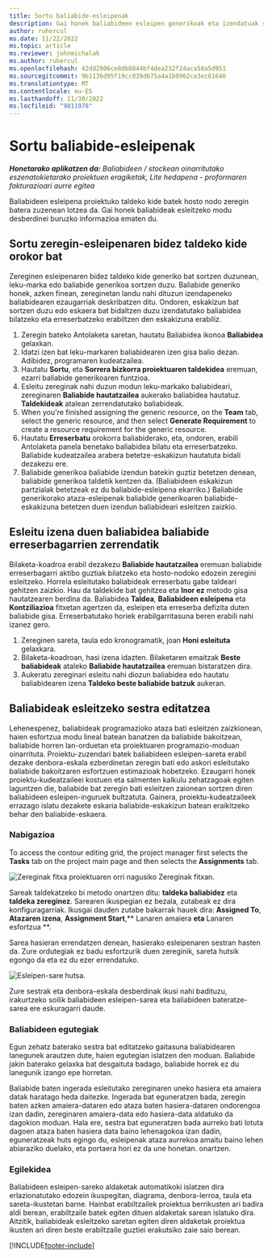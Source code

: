 ```yaml
---
title: Sortu baliabide-esleipenak
description: Gai honek baliabideen esleipen generikoak eta izendatuak sortzeari buruzko informazioa eskaintzen du.
author: ruhercul
ms.date: 11/22/2022
ms.topic: article
ms.reviewer: johnmichalak
ms.author: ruhercul
ms.openlocfilehash: 42dd2906ce8db8844bf4dea232f24aca58a5d951
ms.sourcegitcommit: 9b1136d95f19cc039d675a4a1b0962ca3ec61646
ms.translationtype: MT
ms.contentlocale: eu-ES
ms.lasthandoff: 11/30/2022
ms.locfileid: "9811978"
---
```

# <a name="create-resource-assignments"></a>Sortu baliabide-esleipenak

_**Honetarako aplikatzen da:** Baliabideen / stockean oinarritutako eszenatokietarako proiektuen eragiketak, Lite hedapena - proformaren fakturazioari aurre egitea_


Baliabideen esleipena proiektuko taldeko kide batek hosto nodo zeregin batera zuzenean lotzea da. Gai honek baliabideak esleitzeko modu desberdinei buruzko informazioa ematen du.

## <a name="create-a-generic-team-member-through-task-assignment"></a>Sortu zeregin-esleipenaren bidez taldeko kide orokor bat


Zereginen esleipenaren bidez taldeko kide generiko bat sortzen duzunean, leku-marka edo baliabide generikoa sortzen duzu. Baliabide generiko honek, azken finean, zereginetan landu nahi dituzun izendapeneko baliabidearen ezaugarriak deskribatzen ditu. Ondoren, eskakizun bat sortzen duzu edo eskaera bat bidaltzen duzu izendatutako baliabidea bilatzeko eta erreserbatzeko erabiltzen den eskakizuna erabiliz.

1. Zeregin bateko Antolaketa saretan, hautatu Baliabidea ikonoa **Baliabidea** gelaxkan.
2. Idatzi izen bat leku-markaren baliabidearen izen gisa balio dezan. Adibidez, programaren kudeatzailea.
3. Hautatu **Sortu**, eta **Sorrera bizkorra proiektuaren taldekidea** eremuan, ezarri baliabide generikoaren funtzioa.
4. Esleitu zereginak nahi duzun modun leku-markako baliabideari, zereginaren **Baliabide hautatzailea** aukerako baliabidea hautatuz. **Taldekideak** atalean zerrendatutako baliabideak.
5. When you're finished assigning the generic resource, on the **Team** tab, select the generic resource, and then select **Generate Requirement** to create a resource requirement for the generic resource.
6. Hautatu **Erreserbatu** orokorra baliabiderako, eta, ondoren, erabili Antolaketa panela benetako baliabidea bilatu eta erreserbatzeko. Baliabide kudeatzailea arabera betetze-eskakizun hautatuta bidali dezakezu ere.
7. Baliabide generikoa baliabide izendun batekin guztiz betetzen denean, baliabide generikoa taldetik kentzen da. (Baliabideen eskakizun partzialak betetzeak ez du baliabide-esleipena ekarriko.) Baliabide generikorako ataza-esleipenak baliabide generikoaren baliabide-eskakizuna betetzen duen izendun baliabideari esleitzen zaizkio.

## <a name="assign-a-named-resource-from-the-list-of-all-bookable-resources"></a>Esleitu izena duen baliabidea baliabide erreserbagarrien zerrendatik

Bilaketa-koadroa erabil dezakezu **Baliabide hautatzailea** eremuan baliabide erreserbagarri aktibo guztiak bilatzeko eta hosto-nodoko edozein zeregini esleitzeko. Horrela esleitutako baliabideak erreserbatu gabe taldeari gehitzen zaizkio. Hau da taldekide bat gehitzea eta **Inor ez** metodo gisa hautatzearen berdina da. Baliabidea **Taldea**, **Baliabideen esleipena** eta **Kontziliazioa** fitxetan agertzen da, esleipen eta erreserba defizita duten baliabide gisa. Erreserbatutako horiek erabilgarritasuna beren erabili nahi izanez gero.

1. Zereginen sareta, taula edo kronogramatik, joan **Honi esleituta** gelaxkara.
2. Bilaketa-koadroan, hasi izena idazten. Bilaketaren emaitzak **Beste baliabideak** ataleko **Baliabide hautatzailea** eremuan bistaratzen dira.
3. Aukeratu zereginari esleitu nahi diozun baliabidea edo hautatu baliabidearen izena **Taldeko beste baliabide batzuk** aukeran.

## <a name="editing-resource-assignment-contours"></a>Baliabideak esleitzeko sestra editatzea

Lehenespenez, baliabideak programazioko ataza bati esleitzen zaizkionean, haien esfortzua modu lineal batean banatzen da baliabide bakoitzean, baliabide horren lan-orduetan eta proiektuaren programazio-moduan oinarrituta. Proiektu-zuzendari batek baliabideen esleipen-sareta erabil dezake denbora-eskala ezberdinetan zeregin bati edo askori esleitutako baliabide bakoitzaren esfortzuen estimazioak hobetzeko. Ezaugarri honek proiektu-kudeatzaileei kostuen eta salmenten kalkulu zehatzagoak egiten laguntzen die, baliabide bat zeregin bati esleitzen zaionean sortzen diren baliabideen esleipen-inguruek bultzatuta. Gainera, proiektu-kudeatzaileek errazago islatu dezakete eskaria baliabide-eskakizun batean eraikitzeko behar den baliabide-eskaera.

### <a name="navigation"></a>Nabigazioa

To access the contour editing grid, the project manager first selects the **Tasks** tab on the project main page and then selects the **Assignments** tab.

![Zereginak fitxa proiektuaren orri nagusiko Zereginak fitxan.](media/AssignmentGrid.png)

Sareak taldekatzeko bi metodo onartzen ditu: **taldeka baliabidez** eta **taldeka zereginez**. Sarearen ikuspegian ez bezala, zutabeak ez dira konfiguragarriak. Ikusgai dauden zutabe bakarrak hauek dira: **Assigned To**, **Atazaren izena**, **Assignment Start**,** Lanaren amaiera **eta** Lanaren esfortzua **.

Sarea hasieran errendatzen denean, hasierako esleipenaren sestran hasten da. Zure ordutegiak ez badu esfortzurik duen zereginik, sareta hutsik egongo da eta ez du ezer errendatuko.

![Esleipen-sare hutsa.](media/emptyassignmentgrid.png)

Zure sestrak eta denbora-eskala desberdinak ikusi nahi badituzu, irakurtzeko soilik baliabideen esleipen-sarea eta baliabideen bateratze-sarea ere eskuragarri daude.

### <a name="resource-calendars"></a>Baliabideen egutegiak

Egun zehatz baterako sestra bat editatzeko gaitasuna baliabidearen lanegunek arautzen dute, haien egutegian islatzen den moduan. Baliabide jakin baterako gelaxka bat desgaituta badago, baliabide horrek ez du lanegunik izango epe horretan.

Baliabide baten ingerada esleitutako zereginaren uneko hasiera eta amaiera datak haratago heda daitezke. Ingerada bat eguneratzen bada, zeregin baten azken amaiera-dataren edo ataza baten hasiera-dataren ondorengoa izan dadin, zereginaren amaiera-data edo hasiera-data aldatuko da dagokion moduan. Hala ere, sestra bat eguneratzen bada aurreko bati lotuta dagoen ataza baten hasiera data baino lehenagokoa izan dadin, eguneratzeak huts egingo du, esleipenak ataza aurrekoa amaitu baino lehen abiaraziko duelako, eta portaera hori ez da une honetan. onartzen.

### <a name="co-authoring"></a>Egilekidea

Baliabideen esleipen-sareko aldaketak automatikoki islatzen dira erlazionatutako edozein ikuspegitan, diagrama, denbora-lerroa, taula eta sareta-ikustetan barne. Hainbat erabiltzailek proiektua berrikusten ari badira aldi berean, erabiltzaile batek egiten dituen aldaketak sarean islatuko dira. Aitzitik, baliabideak esleitzeko saretan egiten diren aldaketak proiektua ikusten ari diren beste erabiltzaile guztiei erakutsiko zaie saio berean.

[!INCLUDE[footer-include](../includes/footer-banner.md)]
